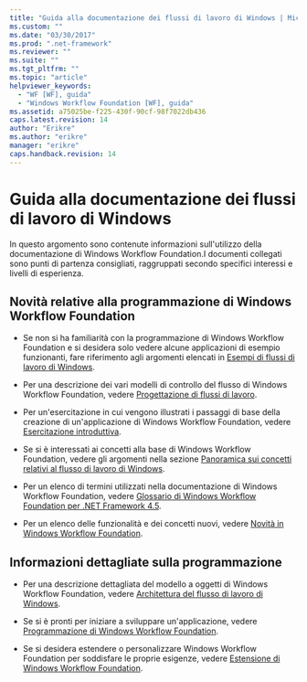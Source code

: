 ```yaml
---
title: "Guida alla documentazione dei flussi di lavoro di Windows | Microsoft Docs"
ms.custom: ""
ms.date: "03/30/2017"
ms.prod: ".net-framework"
ms.reviewer: ""
ms.suite: ""
ms.tgt_pltfrm: ""
ms.topic: "article"
helpviewer_keywords: 
  - "WF [WF], guida"
  - "Windows Workflow Foundation [WF], guida"
ms.assetid: a75025be-f225-430f-90cf-98f7022db436
caps.latest.revision: 14
author: "Erikre"
ms.author: "erikre"
manager: "erikre"
caps.handback.revision: 14
---
```

# Guida alla documentazione dei flussi di lavoro di Windows
In questo argomento sono contenute informazioni sull'utilizzo della documentazione di Windows Workflow Foundation.I documenti collegati sono punti di partenza consigliati, raggruppati secondo specifici interessi e livelli di esperienza.  
  
## Novità relative alla programmazione di Windows Workflow Foundation  
  
-   Se non si ha familiarità con la programmazione di Windows Workflow Foundation e si desidera solo vedere alcune applicazioni di esempio funzionanti, fare riferimento agli argomenti elencati in [Esempi di flussi di lavoro di Windows](../../../docs/framework/windows-workflow-foundation/samples/index.md).  
  
-   Per una descrizione dei vari modelli di controllo del flusso di Windows Workflow Foundation, vedere [Progettazione di flussi di lavoro](../../../docs/framework/windows-workflow-foundation//designing-workflows.md).  
  
-   Per un'esercitazione in cui vengono illustrati i passaggi di base della creazione di un'applicazione di Windows Workflow Foundation, vedere [Esercitazione introduttiva](../../../docs/framework/windows-workflow-foundation//getting-started-tutorial.md).  
  
-   Se si è interessati ai concetti alla base di Windows Workflow Foundation, vedere gli argomenti nella sezione [Panoramica sui concetti relativi al flusso di lavoro di Windows](../../../docs/framework/windows-workflow-foundation//conceptual-overview.md).  
  
-   Per un elenco di termini utilizzati nella documentazione di Windows Workflow Foundation, vedere [Glossario di Windows Workflow Foundation per .NET Framework 4.5](../../../docs/framework/windows-workflow-foundation//glossary.md).  
  
-   Per un elenco delle funzionalità e dei concetti nuovi, vedere [Novità in Windows Workflow Foundation](../../../docs/framework/windows-workflow-foundation//whats-new.md).  
  
## Informazioni dettagliate sulla programmazione  
  
-   Per una descrizione dettagliata del modello a oggetti di Windows Workflow Foundation, vedere [Architettura del flusso di lavoro di Windows](../../../docs/framework/windows-workflow-foundation//architecture.md).  
  
-   Se si è pronti per iniziare a sviluppare un'applicazione, vedere [Programmazione di Windows Workflow Foundation](../../../docs/framework/windows-workflow-foundation//programming.md).  
  
-   Se si desidera estendere o personalizzare Windows Workflow Foundation per soddisfare le proprie esigenze, vedere [Estensione di Windows Workflow Foundation](../../../docs/framework/windows-workflow-foundation//extend.md).
